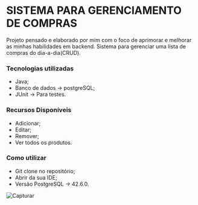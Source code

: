 <h1>SISTEMA PARA GERENCIAMENTO DE COMPRAS</h1>

Projeto pensado e elaborado por mim com o foco de aprimorar e melhorar as minhas habilidades em backend. Sistema para gerenciar uma lista de compras do dia-a-dia(CRUD). 

<h3>Tecnologias utilizadas</h3>

* Java;
* Banco de dados -> postgreSQL;
* JUnit -> Para testes.

<h3>Recursos Disponíveis </h3>

* Adicionar;
* Editar;
* Remover;
* Ver todos os produtos.

<h3>Como utilizar</h3>

* Git clone no repositório;
* Abrir da sua IDE;
* Versão PostgreSQL -> 42.6.0. 

![Capturar](https://github.com/brenneralexandria/sistema-para-gerenciamento-de-compras/assets/111987918/265d983d-5d4d-4e74-8187-5517cc6728ab)
